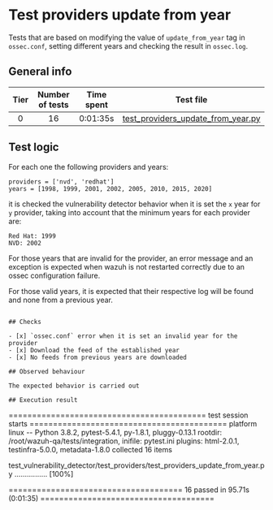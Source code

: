 # Test providers update from year

Tests that are based on modifying the value of `update_from_year` tag in `ossec.conf`, setting different years and
checking the result in `ossec.log`.

## General info

|Tier | Number of tests | Time spent| Test file |
|:--:|:--:|:--:|:--:|
| 0 | 16 | 0:01:35s| [test_providers_update_from_year.py](../../test_providers/test_providers_update_from_year.py)|

## Test logic

For each one the following providers and years:

```
providers = ['nvd', 'redhat']
years = [1998, 1999, 2001, 2002, 2005, 2010, 2015, 2020]
```

it is checked the vulnerability detector behavior when it is set the `x` year for `y` provider, taking into account
that the minimum years for each provider are:

```
Red Hat: 1999
NVD: 2002
```

For those years that are invalid for the provider, an error message and an exception is expected when wazuh is not
restarted correctly due to an ossec configuration failure.

For those valid years, it is expected that their respective log will be found and none from a previous year.
```

## Checks

- [x] `ossec.conf` error when it is set an invalid year for the provider
- [x] Download the feed of the established year
- [x] No feeds from previous years are downloaded

## Observed behaviour

The expected behavior is carried out

## Execution result

```
========================================== test session starts ==========================================
platform linux -- Python 3.8.2, pytest-5.4.1, py-1.8.1, pluggy-0.13.1
rootdir: /root/wazuh-qa/tests/integration, inifile: pytest.ini
plugins: html-2.0.1, testinfra-5.0.0, metadata-1.8.0
collected 16 items

test_vulnerability_detector/test_providers/test_providers_update_from_year.py ................    [100%]

===================================== 16 passed in 95.71s (0:01:35) =====================================
```
